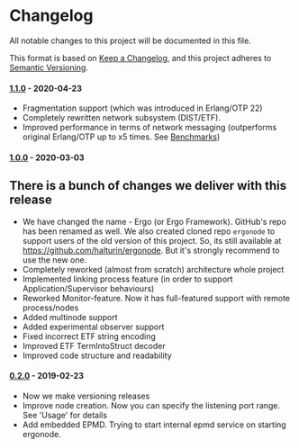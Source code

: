 # Changelog
All notable changes to this project will be documented in this file.

This format is based on [Keep a Changelog](https://keepachangelog.com/en/1.0.0/),
and this project adheres to [Semantic Versioning](https://semver.org/spec/v2.0.0.html).

#### [1.1.0](https://github.com/halturin/ergo/releases/tag/1.1.0) - 2020-04-23 ####
* Fragmentation support (which was introduced in Erlang/OTP 22)
* Completely rewritten network subsystem (DIST/ETF).
* Improved performance in terms of network messaging (outperforms original Erlang/OTP up to x5 times. See [Benchmarks](#benchmarks))

#### [1.0.0](https://github.com/halturin/ergo/releases/tag/1.0.0) - 2020-03-03 ####
## There is a bunch of changes we deliver with this release
- We have changed the name - Ergo (or Ergo Framework). GitHub's repo has been
renamed as well. We also created cloned repo `ergonode` to support users of
the old version of this project. So, its still available at
https://github.com/halturin/ergonode. But it's strongly recommend to use
the new one.
- Completely reworked (almost from scratch) architecture whole project
- Implemented linking process feature (in order to support Application/Supervisor behaviours)
- Reworked Monitor-feature. Now it has full-featured support with remote process/nodes
- Added multinode support
- Added experimental observer support
- Fixed incorrect ETF string encoding
- Improved ETF TermIntoStruct decoder
- Improved code structure and readability

#### [0.2.0](https://github.com/halturin/ergonode/releases/tag/0.2.0) - 2019-02-23 ####
- Now we make versioning releases
- Improve node creation. Now you can specify the listening port range. See 'Usage' for details
- Add embedded EPMD. Trying to start internal epmd service on starting ergonode.
